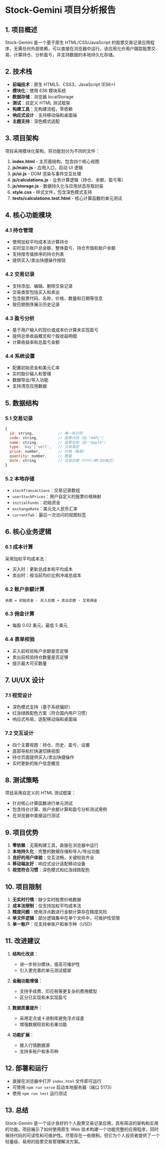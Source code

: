 # Stock-Gemini 项目分析报告

## 1. 项目概述

Stock-Gemini 是一个基于原生 HTML/CSS/JavaScript 的股票交易记录应用程序，无需任何外部依赖，可以直接在浏览器中运行。该应用允许用户跟踪股票交易、计算持仓、分析盈亏，并支持数据的本地持久化存储。

## 2. 技术栈

- **前端技术**：原生 HTML5、CSS3、JavaScript (ES6+)
- **模块化**：使用 ES6 模块系统
- **数据存储**：浏览器 localStorage
- **测试**：自定义 HTML 测试框架
- **构建工具**：无构建流程，零依赖
- **响应式设计**：支持移动端和桌面端
- **主题支持**：深色模式适配

## 3. 项目架构

项目采用模块化架构，将功能划分为不同的文件：

1. **index.html** - 主页面结构，包含四个核心视图
2. **js/main.js** - 应用入口，启动 UI 逻辑
3. **js/ui.js** - DOM 渲染与事件交互处理
4. **js/calculations.js** - 业务计算逻辑（持仓、余额、盈亏等）
5. **js/storage.js** - 数据持久化与应用状态存取封装
6. **style.css** - 样式文件，包含深色模式支持
7. **tests/calculations.test.html** - 核心计算函数的单元测试

## 4. 核心功能模块

### 4.1 持仓管理
- 使用加权平均成本法计算持仓
- 实时显示账户总金额、整体盈亏、持仓市值和账户余额
- 支持按市值排序的持仓列表
- 提供买入/卖出快捷操作按钮

### 4.2 交易记录
- 支持添加、编辑、删除交易记录
- 交易类型包括买入和卖出
- 包含股票代码、名称、价格、数量和日期等信息
- 按日期倒序展示历史记录

### 4.3 盈亏分析
- 基于用户输入的现价或成本价计算未实现盈亏
- 提供总体收益概览和个股收益明细
- 计算收益率和总盈亏金额

### 4.4 系统设置
- 配置初始资金和美元汇率
- 实时股价输入和管理
- 数据导出/导入功能
- 支持清空应用数据

## 5. 数据结构

### 5.1 交易记录
```javascript
{
  id: string,           // 唯一标识符
  code: string,         // 股票代码（如 "AAPL"）
  name: string,         // 股票名称（如 "Apple"）
  type: 'buy'|'sell',   // 交易类型
  price: number,        // 价格（每股）
  quantity: number,     // 数量
  date: string          // 交易日期（YYYY-MM-DD格式）
}
```

### 5.2 本地存储
- `stockTransactions`：交易记录数组
- `userStockPrices`：用户自定义的股票价格映射
- `initialFunds`：初始资金
- `exchangeRate`：美元兑人民币汇率
- `currentTab`：最后一次访问的视图标签

## 6. 核心业务逻辑

### 6.1 成本计算
采用加权平均成本法：
- 买入时：更新总成本和平均成本
- 卖出时：按当前均价比例冲减总成本

### 6.2 账户余额计算
```
余额 = 初始资金 - 买入总额 + 卖出总额 - 交易佣金
```

### 6.3 佣金计算
- 每股 0.02 美元，最低 5 美元

### 6.4 表单校验
- 买入前校验账户余额是否足够
- 卖出前校验持仓数量是否足够
- 提示最大可买数量

## 7. UI/UX 设计

### 7.1 视觉设计
- 深色模式支持（基于系统偏好）
- 红涨绿跌配色方案（符合国内用户习惯）
- 响应式布局，适配移动端和桌面端

### 7.2 交互设计
- 四个主要视图：持仓、历史、盈亏、设置
- 底部导航栏快速切换视图
- 持仓页面提供买入/卖出快捷操作
- 实时更新的账户信息概览

## 8. 测试策略

项目采用自定义的 HTML 测试框架：
- 针对核心计算函数进行单元测试
- 包含持仓计算、账户余额计算和盈亏分析测试用例
- 在浏览器中直接运行测试

## 9. 项目优势

1. **零依赖**：无需构建工具，直接在浏览器中运行
2. **本地持久化**：完整的数据存储和导入/导出功能
3. **良好的用户体验**：交互流畅，关键校验齐全
4. **移动端友好**：响应式设计适配移动设备
5. **视觉符合习惯**：深色模式和红涨绿跌配色

## 10. 项目限制

1. **无实时行情**：缺少实时股票价格数据
2. **成本法限制**：仅支持加权平均成本法
3. **精度问题**：使用浮点数进行金额计算存在精度风险
4. **单文件逻辑**：部分逻辑集中在单个文件中，可维护性受限
5. **单一账户**：仅支持单账户和单币种（USD）

## 11. 改进建议

1. **结构化改进**：
   - 进一步拆分模块，提高可维护性
   - 引入更完善的单元测试框架

2. **金融功能增强**：
   - 支持手续费、印花税等更复杂的费用模型
   - 区分已实现和未实现盈亏

3. **数据质量提升**：
   - 采用定点或十进制库避免浮点误差
   - 增强数据校验和去重功能

4. **功能扩展**：
   - 接入行情数据源
   - 支持多账户和多币种

## 12. 部署和运行

- 直接在浏览器中打开 `index.html` 文件即可运行
- 可使用 `npm run serve` 启动本地服务器（端口 5173）
- 使用 `npm run test` 运行测试

## 13. 总结

Stock-Gemini 是一个设计良好的个人股票交易记录应用，具有简洁的架构和实用的功能。项目展示了如何使用原生 Web 技术构建一个功能完整的应用程序，同时保持代码的可读性和可维护性。尽管存在一些限制，但它为个人投资者提供了一个轻量级、易用的股票交易管理解决方案。
